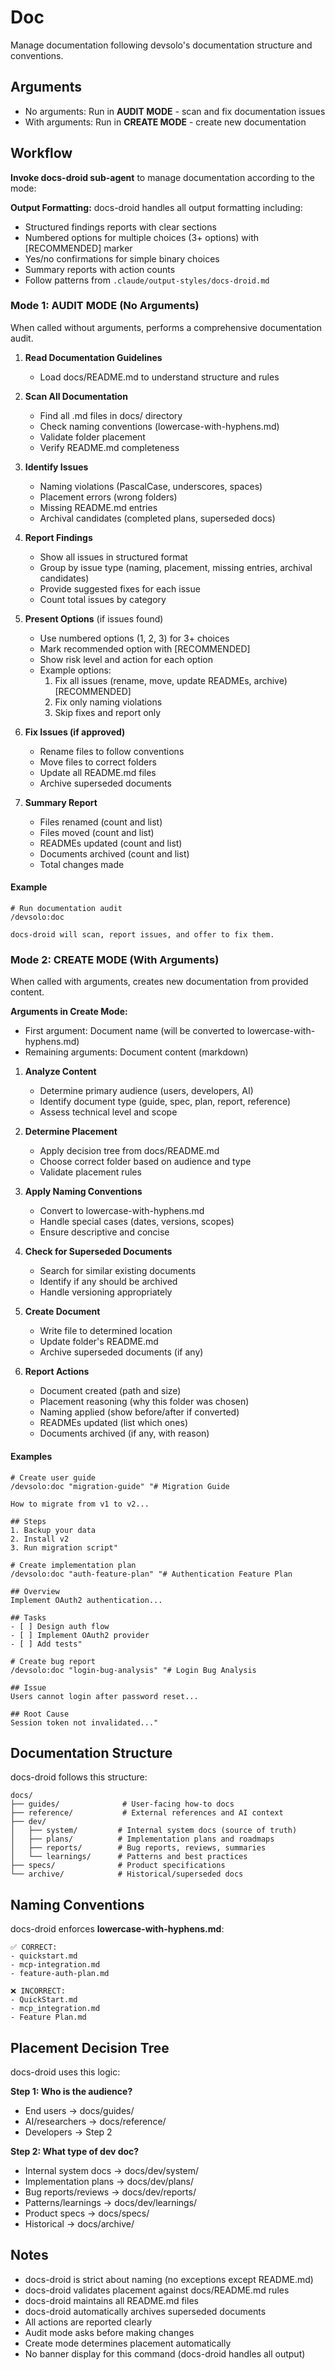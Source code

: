 # Doc

Manage documentation following devsolo's documentation structure and conventions.

## Arguments

- No arguments: Run in **AUDIT MODE** - scan and fix documentation issues
- With arguments: Run in **CREATE MODE** - create new documentation

## Workflow

**Invoke docs-droid sub-agent** to manage documentation according to the mode:

**Output Formatting:** docs-droid handles all output formatting including:
- Structured findings reports with clear sections
- Numbered options for multiple choices (3+ options) with [RECOMMENDED] marker
- Yes/no confirmations for simple binary choices
- Summary reports with action counts
- Follow patterns from `.claude/output-styles/docs-droid.md`

### Mode 1: AUDIT MODE (No Arguments)

When called without arguments, performs a comprehensive documentation audit.

1. **Read Documentation Guidelines**
   - Load docs/README.md to understand structure and rules

2. **Scan All Documentation**
   - Find all .md files in docs/ directory
   - Check naming conventions (lowercase-with-hyphens.md)
   - Validate folder placement
   - Verify README.md completeness

3. **Identify Issues**
   - Naming violations (PascalCase, underscores, spaces)
   - Placement errors (wrong folders)
   - Missing README.md entries
   - Archival candidates (completed plans, superseded docs)

4. **Report Findings**
   - Show all issues in structured format
   - Group by issue type (naming, placement, missing entries, archival candidates)
   - Provide suggested fixes for each issue
   - Count total issues by category

5. **Present Options** (if issues found)
   - Use numbered options (1, 2, 3) for 3+ choices
   - Mark recommended option with [RECOMMENDED]
   - Show risk level and action for each option
   - Example options:
     1. Fix all issues (rename, move, update READMEs, archive) [RECOMMENDED]
     2. Fix only naming violations
     3. Skip fixes and report only

6. **Fix Issues (if approved)**
   - Rename files to follow conventions
   - Move files to correct folders
   - Update all README.md files
   - Archive superseded documents

7. **Summary Report**
   - Files renamed (count and list)
   - Files moved (count and list)
   - READMEs updated (count and list)
   - Documents archived (count and list)
   - Total changes made

#### Example

```
# Run documentation audit
/devsolo:doc

docs-droid will scan, report issues, and offer to fix them.
```

### Mode 2: CREATE MODE (With Arguments)

When called with arguments, creates new documentation from provided content.

**Arguments in Create Mode:**
- First argument: Document name (will be converted to lowercase-with-hyphens.md)
- Remaining arguments: Document content (markdown)

1. **Analyze Content**
   - Determine primary audience (users, developers, AI)
   - Identify document type (guide, spec, plan, report, reference)
   - Assess technical level and scope

2. **Determine Placement**
   - Apply decision tree from docs/README.md
   - Choose correct folder based on audience and type
   - Validate placement rules

3. **Apply Naming Conventions**
   - Convert to lowercase-with-hyphens.md
   - Handle special cases (dates, versions, scopes)
   - Ensure descriptive and concise

4. **Check for Superseded Documents**
   - Search for similar existing documents
   - Identify if any should be archived
   - Handle versioning appropriately

5. **Create Document**
   - Write file to determined location
   - Update folder's README.md
   - Archive superseded documents (if any)

6. **Report Actions**
   - Document created (path and size)
   - Placement reasoning (why this folder was chosen)
   - Naming applied (show before/after if converted)
   - READMEs updated (list which ones)
   - Documents archived (if any, with reason)

#### Examples

```
# Create user guide
/devsolo:doc "migration-guide" "# Migration Guide

How to migrate from v1 to v2...

## Steps
1. Backup your data
2. Install v2
3. Run migration script"

# Create implementation plan
/devsolo:doc "auth-feature-plan" "# Authentication Feature Plan

## Overview
Implement OAuth2 authentication...

## Tasks
- [ ] Design auth flow
- [ ] Implement OAuth2 provider
- [ ] Add tests"

# Create bug report
/devsolo:doc "login-bug-analysis" "# Login Bug Analysis

## Issue
Users cannot login after password reset...

## Root Cause
Session token not invalidated..."
```

## Documentation Structure

docs-droid follows this structure:

```
docs/
├── guides/              # User-facing how-to docs
├── reference/           # External references and AI context
├── dev/
│   ├── system/         # Internal system docs (source of truth)
│   ├── plans/          # Implementation plans and roadmaps
│   ├── reports/        # Bug reports, reviews, summaries
│   └── learnings/      # Patterns and best practices
├── specs/              # Product specifications
└── archive/            # Historical/superseded docs
```

## Naming Conventions

docs-droid enforces **lowercase-with-hyphens.md**:

```
✅ CORRECT:
- quickstart.md
- mcp-integration.md
- feature-auth-plan.md

❌ INCORRECT:
- QuickStart.md
- mcp_integration.md
- Feature Plan.md
```

## Placement Decision Tree

docs-droid uses this logic:

**Step 1: Who is the audience?**
- End users → docs/guides/
- AI/researchers → docs/reference/
- Developers → Step 2

**Step 2: What type of dev doc?**
- Internal system docs → docs/dev/system/
- Implementation plans → docs/dev/plans/
- Bug reports/reviews → docs/dev/reports/
- Patterns/learnings → docs/dev/learnings/
- Product specs → docs/specs/
- Historical → docs/archive/

## Notes

- docs-droid is strict about naming (no exceptions except README.md)
- docs-droid validates placement against docs/README.md rules
- docs-droid maintains all README.md files
- docs-droid automatically archives superseded documents
- All actions are reported clearly
- Audit mode asks before making changes
- Create mode determines placement automatically
- No banner display for this command (docs-droid handles all output)
